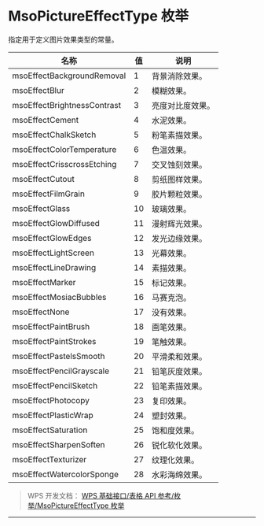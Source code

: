 # MsoPictureEffectType 枚举

指定用于定义图片效果类型的常量。

| 名称                        | 值  | 说明             |
|-----------------------------|-----|------------------|
| msoEffectBackgroundRemoval  | 1   | 背景消除效果。   |
| msoEffectBlur               | 2   | 模糊效果。       |
| msoEffectBrightnessContrast | 3   | 亮度对比度效果。 |
| msoEffectCement             | 4   | 水泥效果。       |
| msoEffectChalkSketch        | 5   | 粉笔素描效果。   |
| msoEffectColorTemperature   | 6   | 色温效果。       |
| msoEffectCrisscrossEtching  | 7   | 交叉蚀刻效果。   |
| msoEffectCutout             | 8   | 剪纸图样效果。   |
| msoEffectFilmGrain          | 9   | 胶片颗粒效果。   |
| msoEffectGlass              | 10  | 玻璃效果。       |
| msoEffectGlowDiffused       | 11  | 漫射辉光效果。   |
| msoEffectGlowEdges          | 12  | 发光边缘效果。   |
| msoEffectLightScreen        | 13  | 光幕效果。       |
| msoEffectLineDrawing        | 14  | 素描效果。       |
| msoEffectMarker             | 15  | 标记效果。       |
| msoEffectMosiacBubbles      | 16  | 马赛克泡。       |
| msoEffectNone               | 17  | 没有效果。       |
| msoEffectPaintBrush         | 18  | 画笔效果。       |
| msoEffectPaintStrokes       | 19  | 笔触效果。       |
| msoEffectPastelsSmooth      | 20  | 平滑柔和效果。   |
| msoEffectPencilGrayscale    | 21  | 铅笔灰度效果。   |
| msoEffectPencilSketch       | 22  | 铅笔素描效果。   |
| msoEffectPhotocopy          | 23  | 复印效果。       |
| msoEffectPlasticWrap        | 24  | 塑封效果。       |
| msoEffectSaturation         | 25  | 饱和度效果。     |
| msoEffectSharpenSoften      | 26  | 锐化软化效果。   |
| msoEffectTexturizer         | 27  | 纹理化效果。     |
| msoEffectWatercolorSponge   | 28  | 水彩海绵效果。   |

> WPS 开发文档： [WPS 基础接口/表格 API 参考/枚举/MsoPictureEffectType 枚举](https://qn.cache.wpscdn.cn/encs/doc/office_v19/topics/WPS%20%E5%9F%BA%E7%A1%80%E6%8E%A5%E5%8F%A3/%E8%A1%A8%E6%A0%BC%20API%20%E5%8F%82%E8%80%83/%E6%9E%9A%E4%B8%BE/MsoPictureEffectType%20%E6%9E%9A%E4%B8%BE.html)

------------------------------------------------------------------------
